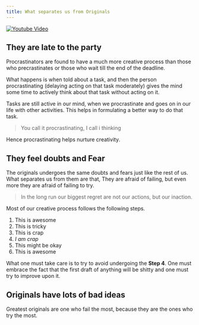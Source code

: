 ```yaml
---
title: What separates us from Originals
---
```


[![Youtube Video](http://img.youtube.com/vi/fxbCHn6gE3U/0.jpg)](https://www.youtube.com/watch?v=fxbCHn6gE3U)

## They are late to the party
Procrastinators are found to have a much more creative process than those who precrastinates or those who wait till the end of the deadline.

What happens is when told about a task, and then the person procrastinating (delaying acting on that task moderately) gives the mind some time to actively think about that task without acting on it.

Tasks are still active in our mind, when we procrastinate and goes on in our life with other activities. This helps in formulating a better way to do that task.

> You call it procrastinating, I call i thinking

Hence procrastinating helps nurture creativity.

##  They feel doubts and Fear
The originals undergoes the same doubts and fears just like the rest of us. What separates us from them are that, 
They are afraid of failing, but even more they are afraid of failing to try.

> In the long run our biggest regret are not our actions, but our inaction.

Most of our creative process follows the following steps.
1. This is awesome
2. This is tricky
3. This is crap
4. *I am crap*
5. This might be okay
6. This is awesome

What one must take care is to try to avoid undergoing the **Step 4**. One must embrace the fact that the first draft of anything will be shitty and one must try to improve upon it.


## Originals have lots of bad ideas
Greatest originals are one who fail the most, because they are the ones who try the most.